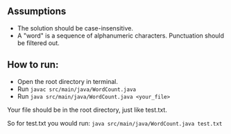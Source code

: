 ## Assumptions

- The solution should be case-insensitive.
- A "word" is a sequence of alphanumeric characters. Punctuation should be filtered out.

## How to run:
- Open the root directory in terminal.
- Run `javac src/main/java/WordCount.java`
- Run `java src/main/java/WordCount.java <your_file>`

Your file should be in the root directory, just like test.txt.

So for test.txt you would run:
`java src/main/java/WordCount.java test.txt`


